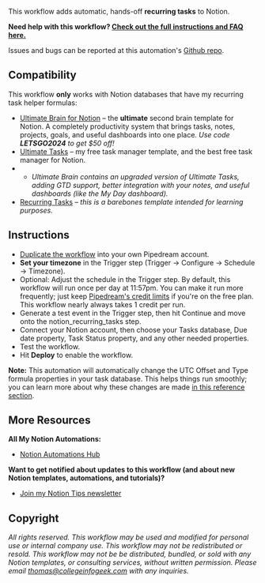 This workflow adds automatic, hands-off **recurring tasks** to Notion. 

**Need help with this workflow? [Check out the full instructions and FAQ here.](https://thomasjfrank.com/notion-automated-recurring-tasks/)**

Issues and bugs can be reported at this automation's [Github repo](https://github.com/TomFrankly/pipedream-notion-recurring-tasks/issues).

## Compatibility

This workflow **only** works with Notion databases that have my recurring task helper formulas:

* [Ultimate Brain for Notion](https://thomasjfrank.com/brain/) – the **ultimate** second brain template for Notion. A completely productivity system that brings tasks, notes, projects, goals, and useful dashboards into one place. *Use code **LETSGO2024** to get $50 off!*
* [Ultimate Tasks](https://thomasjfrank.com/templates/task-and-project-notion-template/) – my free task manager template, and the best free task manager for Notion.
* * *Ultimate Brain contains an upgraded version of Ultimate Tasks, adding GTD support, better integration with your notes, and useful dashboards (like the My Day dashboard).*
* [Recurring Tasks](https://thomasfrank.notion.site/Advanced-Recurring-Task-Dates-2022-20c62e1f755742e789bc77f0c76aa454?pvs=4) – *this is a barebones template intended for learning purposes.*

## Instructions

* [Duplicate the workflow](https://thomasjfrank.com/pipedream-notion-recurring-tasks/) into your own Pipedream account.
* **Set your timezone** in the Trigger step (Trigger → Configure → Schedule → Timezone).
* Optional: Adjust the schedule in the Trigger step. By default, this workflow will run once per day at 11:57pm. You can make it run more frequently; just keep [Pipedream's credit limits](https://pipedream.com/pricing) if you're on the free plan. This workflow nearly always takes 1 credit per run.
* Generate a test event in the Trigger step, then hit Continue and move onto the notion_recurring_tasks step.
* Connect your Notion account, then choose your Tasks database, Due date property, Task Status property, and any other needed properties.
* Test the workflow.
* Hit **Deploy** to enable the workflow.

**Note:** This automation will automatically change the UTC Offset and Type formula properties in your task database. This helps things run smoothly; you can learn more about why these changes are made [in this reference section](https://thomasjfrank.com/notion-automated-recurring-tasks/#formula-property-changes).

## More Resources

**All My Notion Automations:**
* [Notion Automations Hub](https://thomasjfrank.com/notion-automations/)

**Want to get notified about updates to this workflow (and about new Notion templates, automations, and tutorials)?**
* [Join my Notion Tips newsletter](https://thomasjfrank.com/fundamentals/#get-the-newsletter)

## Copyright

*All rights reserved. This workflow may be used and modified for personal use or internal company use. This workflow may not be redistributed or resold. This workflow may not be be distributed, bundled, or sold with any Notion templates, or consulting services, without written permission. Please email thomas@collegeinfogeek.com with any inquiries.*